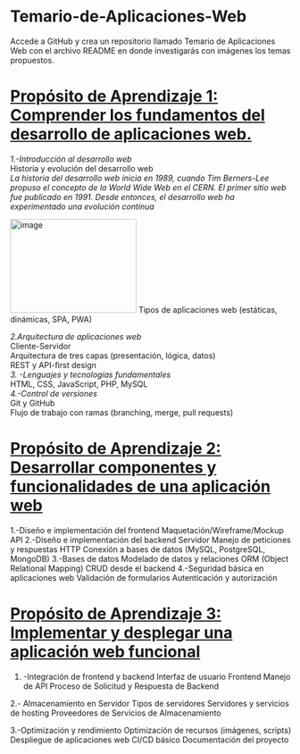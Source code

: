 # Temario-de-Aplicaciones-Web
Accede a GitHub y crea un repositorio llamado Temario de Aplicaciones Web con el archivo README en donde investigarás con imágenes los temas propuestos.


# <ins> Propósito de Aprendizaje 1: Comprender los fundamentos del desarrollo de aplicaciones web.  
_1.-Introducción al desarrollo web_  
Historia y evolución del desarrollo web  
_La historia del desarrollo web inicia en 1989, cuando Tim Berners-Lee propuso el concepto de la World Wide Web en el CERN. El primer sitio web fue publicado en 1991. Desde entonces, el desarrollo web ha experimentado una evolución continua_  

<img width="226" height="168" alt="image" src="https://github.com/user-attachments/assets/39eb71ad-f97a-47d8-a649-bbd6e3f98a47" />  
Tipos de aplicaciones web (estáticas, dinámicas, SPA, PWA)  

_2.Arquitectura de aplicaciones web_  
Cliente-Servidor  
Arquitectura de tres capas (presentación, lógica, datos)  
REST y API-first design  
_3. -Lenguajes y tecnologías fundamentales_  
HTML, CSS, JavaScript, PHP, MySQL  
_4.-Control de versiones_  
Git y GitHub  
Flujo de trabajo con ramas (branching, merge, pull requests)  


# <ins> Propósito de Aprendizaje 2: Desarrollar componentes y funcionalidades de una aplicación web
1.-Diseño e implementación del frontend
Maquetación/Wireframe/Mockup
API
2.-Diseño e implementación del backend
Servidor
Manejo de peticiones y respuestas HTTP
Conexión a bases de datos (MySQL, PostgreSQL, MongoDB)
3.-Bases de datos
 Modelado de datos y relaciones
ORM (Object Relational Mapping)
CRUD desde el backend
4.-Seguridad básica en aplicaciones web
Validación de formularios
Autenticación y autorización 


# <ins> Propósito de Aprendizaje 3: Implementar y desplegar una aplicación web funcional
1. -Integración de frontend y backend
Interfaz de usuario Frontend
Manejo de API
Proceso de Solicitud y Respuesta de Backend

2.- Almacenamiento en Servidor
Tipos de servidores 
Servidores y servicios de hosting 
Proveedores de Servicios de Almacenamiento

3.-Optimización y rendimiento
Optimización de recursos (imágenes, scripts)
Despliegue de aplicaciones web
CI/CD básico
Documentación del proyecto
